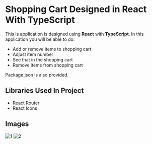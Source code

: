 # Shopping Cart Designed in React With TypeScript

This is application is designed using **React** with **TypeScript**. In this application you will be able to do:

- Add or remove items to shopping cart
- Adjust item number
- See that in the shopping cart
- Remove items from shopping cart

Package.json is also provided.

## Libraries Used In Project

- React Router
- React Icons

## Images

![1](https://user-images.githubusercontent.com/104715456/184530546-7fc48a2e-cbdc-444a-8a92-3e25f5022744.PNG)
![2](https://user-images.githubusercontent.com/104715456/184530551-a3dd9610-e7d6-45e7-a7f9-bffcc10ff92b.PNG)
